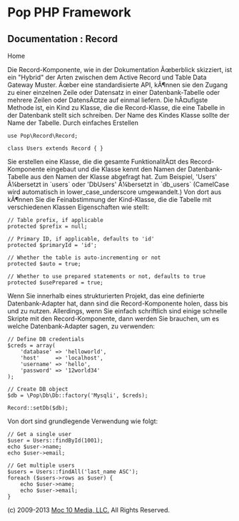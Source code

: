 Pop PHP Framework
=================

Documentation : Record
----------------------

Home

Die Record-Komponente, wie in der Dokumentation Ãœberblick skizziert,
ist ein "Hybrid" der Arten zwischen dem Active Record und Table Data
Gateway Muster. Ãœber eine standardisierte API, kÃ¶nnen sie den Zugang
zu einer einzelnen Zeile oder Datensatz in einer Datenbank-Tabelle oder
mehrere Zeilen oder DatensÃ¤tze auf einmal liefern. Die hÃ¤ufigste
Methode ist, ein Kind zu Klasse, die die Record-Klasse, die eine Tabelle
in der Datenbank stellt sich schreiben. Der Name des Kindes Klasse
sollte der Name der Tabelle. Durch einfaches Erstellen

    use Pop\Record\Record;

    class Users extends Record { }

Sie erstellen eine Klasse, die die gesamte FunktionalitÃ¤t des
Record-Komponente eingebaut und die Klasse kennt den Namen der
Datenbank-Tabelle aus den Namen der Klasse abgefragt hat. Zum Beispiel,
'Users' Ã¼bersetzt in \`users\` oder 'DbUsers' Ã¼bersetzt in
\`db\_users\` (CamelCase wird automatisch in lower\_case\_underscore
umgewandelt.) Von dort aus kÃ¶nnen Sie die Feinabstimmung der
Kind-Klasse, die die Tabelle mit verschiedenen Klassen Eigenschaften wie
stellt:

    // Table prefix, if applicable
    protected $prefix = null;

    // Primary ID, if applicable, defaults to 'id'
    protected $primaryId = 'id';

    // Whether the table is auto-incrementing or not
    protected $auto = true;

    // Whether to use prepared statements or not, defaults to true
    protected $usePrepared = true;

Wenn Sie innerhalb eines strukturierten Projekt, das eine definierte
Datenbank-Adapter hat, dann sind die Record-Komponente holen, dass bis
und zu nutzen. Allerdings, wenn Sie einfach schriftlich sind einige
schnelle Skripte mit den Record-Komponente, dann werden Sie brauchen, um
es welche Datenbank-Adapter sagen, zu verwenden:

    // Define DB credentials
    $creds = array(
        'database' => 'helloworld',
        'host'     => 'localhost',
        'username' => 'hello',
        'password' => '12world34'
    );

    // Create DB object
    $db = \Pop\Db\Db::factory('Mysqli', $creds);

    Record::setDb($db);

Von dort sind grundlegende Verwendung wie folgt:

    // Get a single user
    $user = Users::findById(1001);
    echo $user->name;
    echo $user->email;

    // Get multiple users
    $users = Users::findAll('last_name ASC');
    foreach ($users->rows as $user) {
        echo $user->name;
        echo $user->email;
    }

\(c) 2009-2013 [Moc 10 Media, LLC.](http://www.moc10media.com) All
Rights Reserved.
